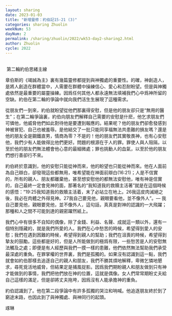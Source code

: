 ```yaml
---
layout: sharing
date: 2023-01-03
title: "新增靈修：約伯記15-21 (3)"
categories: sharing Zhuolin
weekNum: 53
dayNum: 2
permalink: /sharing/zhuolin/2022/wk53-day2-sharing2.html
author: Zhuolin
cycle: 2022
---
```

    
 第二輪約伯思緒主線  

章伯斯的《竭誠為主》裏有幾篇靈修都提到與神獨處的重要性。的確，神創造人，是將人創造在群體當中，人需要在群體中操練信心、愛心和忍耐盼望。但是與神獨處依然是最重要的屬靈操練。因爲任何其他人都永遠無法填補我們心中爲神所留的空缺。約伯在第二輪的爭論中就向我們活生生展現了這種需求。  

從朋友們一到來，約伯就盼望從他們那裏得安慰，但是他的朋友卻只是“無用的醫生”；在第二輪爭論裏，約伯向朋友們解釋自己需要的安慰是什麽，他乞求朋友們可憐他，他威脅他們如此對待他是要遭到報應的。結果呢？他的朋友們卻愈發感到神被冒犯、自己也被羞辱。是他結交了一批只能同享福無法共患難的損友嗎？還是他的朋友全是鋼鐵直男，情商為零？不是的！他的朋友們其實敬畏神，也有心安慰他，我們少有人能做得比他們更好。問題的根源在于人的罪。罪使人與人阻隔，以至於他的朋友們無法體會他心意的最細微處；罪也挑動人的血氣，以至於他的朋友們想行善卻行不來。  

約伯終於意識到，他的安慰只能從神而來，他的盼望也只能從神而來。他在人面前為自己辯白，卻發現這些都無用，唯希望能在神面前辯白(16:21)；人是不信實的，所有的親人、朋友都離棄他，甚至想安慰他的都無法安慰他，唯有神是信實的，自己最終一定會見神的面，那著名的“我知道我的救贖主活著”就是在這個時候的感悟：“19:25我知道我的救贖主活着，末了必站立在地上。26我這皮肉滅絕之後，我必在肉體之外得見神。27我自己要見他，親眼要看他，並不像外人”。— 我自己要見他，親眼要見他，並不像外人，這句話，真真是對神的認識的一大飛躍；那種和人之間不可能到達的親密躍然紙上。  

我們心中有很多不自知的偶像，除了金錢、利益、名聲、成就這一類以外，還有一個特別隱藏的，就是我們所愛的人。我們在心中愁苦的時候，希望得到愛人的安慰；我們在遇到困難的時候，希望得到親人的幫助；我們在沮喪的時候，希望得到摯友的鼓勵。這些都是好的，但是人所能做到的極爲有限，一些愁苦是人的安慰無法觸及之處；即便是有人經歷與我們一摸一樣的患難，他們依然無法幫助我們承受最深處的重負。在罪掌權的世界裏，我們是孤獨的。如果沒有認識到這一點，我們就會如約伯那樣去追逐自己的親人和朋友，我們不勝其煩地解釋，卑微乞憐地懇求，尋死覓活地威脅，但結果定是捕風捉影。因爲我們期盼親人和朋友做到只有神才能做到的事情，我們把他們放在神的位置，這就是偶像。女人們常常期盼丈夫給自己這樣的滿足，但是卻將丈夫拖垮，因爲沒有人能承擔神的重負。  

約伯認識到了。他在第二段爭論中有許多孤獨的哭泣和呐喊。他追逐朋友終於到了窮途末路，也因此到了與神獨處、與神同行的起頭。  

琢琳  
